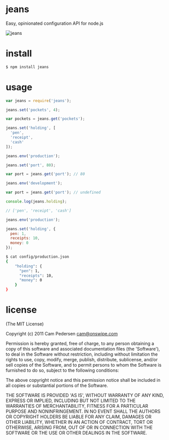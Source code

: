 # jeans

Easy, opinionated configuration API for node.js

![jeans](http://f.cl.ly/items/2Y0f17082Q3f1z1e3D3v/med_gallery_2574__616.png)

# install

````bash
$ npm install jeans
````

# usage

````javascript
var jeans = require('jeans');

jeans.set('pockets', 4);

var pockets = jeans.get('pockets');
````

````javascript
jeans.set('holding', [
  'pen',
  'receipt',
  'cash'
]);
````

````javascript
jeans.env('production');

jeans.set('port', 80);

var port = jeans.get('port'); // 80

jeans.env('development');

var port = jeans.get('port'); // undefined
````

````javascript
console.log(jeans.holding);

// ['pen', 'receipt', 'cash']
````

````javascript
jeans.env('production');

jeans.set('holding', {
  pen: 1,
  receipts: 10,
  money: 0
});
````

````bash
$ cat config/production.json
{
    "holding": {
      "pen": 1,
      "receipts": 10,
      "money": 0
    }
}
````

# license

(The MIT License)

Copyright (c) 2011 Cam Pedersen <cam@onswipe.com>

Permission is hereby granted, free of charge, to any person obtaining a copy of this software and associated documentation files (the 'Software'), to deal in the Software without restriction, including without limitation the rights to use, copy, modify, merge, publish, distribute, sublicense, and/or sell copies of the Software, and to permit persons to whom the Software is furnished to do so, subject to the following conditions:

The above copyright notice and this permission notice shall be included in all copies or substantial portions of the Software.

THE SOFTWARE IS PROVIDED 'AS IS', WITHOUT WARRANTY OF ANY KIND, EXPRESS OR IMPLIED, INCLUDING BUT NOT LIMITED TO THE WARRANTIES OF MERCHANTABILITY, FITNESS FOR A PARTICULAR PURPOSE AND NONINFRINGEMENT. IN NO EVENT SHALL THE AUTHORS OR COPYRIGHT HOLDERS BE LIABLE FOR ANY CLAIM, DAMAGES OR OTHER LIABILITY, WHETHER IN AN ACTION OF CONTRACT, TORT OR OTHERWISE, ARISING FROM, OUT OF OR IN CONNECTION WITH THE SOFTWARE OR THE USE OR OTHER DEALINGS IN THE SOFTWARE.
